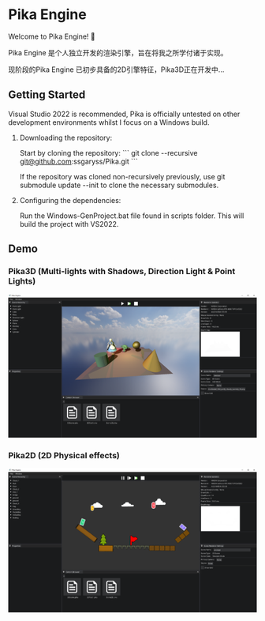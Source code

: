 # Pika Engine
Welcome to Pika Engine! 🎉

Pika Engine 是个人独立开发的渲染引擎，旨在将我之所学付诸于实现。

现阶段的Pika Engine 已初步具备的2D引擎特征，Pika3D正在开发中...
## Getting Started
Visual Studio 2022 is recommended, Pika is officially untested on other development environments whilst I focus on a Windows build.

1. Downloading the repository:
   
   Start by cloning the repository:
   \`\`\`
   git clone --recursive git@github.com:ssgaryss/Pika.git
   \`\`\`
   
   If the repository was cloned non-recursively previously, use git submodule update --init to clone the necessary submodules.

3. Configuring the dependencies:
   
   Run the Windows-GenProject.bat file found in scripts folder. This will build the project with VS2022.
## Demo
### Pika3D (Multi-lights with Shadows, Direction Light & Point Lights)
![Shadow map.](examples/Demo3D_Shadows.png)
### Pika2D (2D Physical effects)
![2D Physical effects.](examples/Demo2D_Physics2D.png)
   
